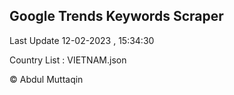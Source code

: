

## Google Trends Keywords Scraper 
 
Last Update 12-02-2023 , 15:34:30

Country List :
VIETNAM.json



© Abdul Muttaqin 
